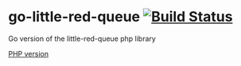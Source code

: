 # go-little-red-queue [![Build Status](https://next.travis-ci.org/Gerifield/go-little-red-queue.svg?branch=master)](https://next.travis-ci.org/Gerifield/go-little-red-queue)
Go version of the little-red-queue php library


[PHP version](https://github.com/Gerifield/little-red-queue)
